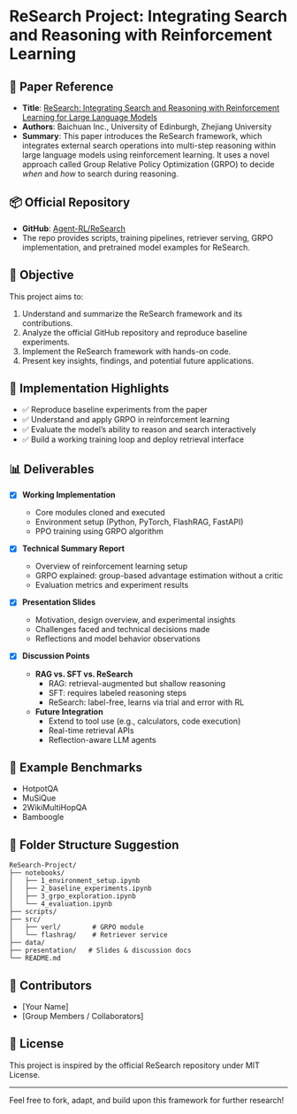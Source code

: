 # ReSearch Project: Integrating Search and Reasoning with Reinforcement Learning

## 📘 Paper Reference
- **Title**: [ReSearch: Integrating Search and Reasoning with Reinforcement Learning for Large Language Models](https://arxiv.org/abs/2503.19470)
- **Authors**: Baichuan Inc., University of Edinburgh, Zhejiang University
- **Summary**: This paper introduces the ReSearch framework, which integrates external search operations into multi-step reasoning within large language models using reinforcement learning. It uses a novel approach called Group Relative Policy Optimization (GRPO) to decide *when* and *how* to search during reasoning.

## 📦 Official Repository
- **GitHub**: [Agent-RL/ReSearch](https://github.com/Agent-RL/ReSearch)
- The repo provides scripts, training pipelines, retriever serving, GRPO implementation, and pretrained model examples for ReSearch.

## 🧠 Objective
This project aims to:
1. Understand and summarize the ReSearch framework and its contributions.
2. Analyze the official GitHub repository and reproduce baseline experiments.
3. Implement the ReSearch framework with hands-on code.
4. Present key insights, findings, and potential future applications.

## 🔧 Implementation Highlights
- ✅ Reproduce baseline experiments from the paper
- ✅ Understand and apply GRPO in reinforcement learning
- ✅ Evaluate the model’s ability to reason and search interactively
- ✅ Build a working training loop and deploy retrieval interface

## 📊 Deliverables
- [x] **Working Implementation**
  - Core modules cloned and executed
  - Environment setup (Python, PyTorch, FlashRAG, FastAPI)
  - PPO training using GRPO algorithm

- [x] **Technical Summary Report**
  - Overview of reinforcement learning setup
  - GRPO explained: group-based advantage estimation without a critic
  - Evaluation metrics and experiment results

- [x] **Presentation Slides**
  - Motivation, design overview, and experimental insights
  - Challenges faced and technical decisions made
  - Reflections and model behavior observations

- [x] **Discussion Points**
  - **RAG vs. SFT vs. ReSearch**
    - RAG: retrieval-augmented but shallow reasoning
    - SFT: requires labeled reasoning steps
    - ReSearch: label-free, learns via trial and error with RL
  - **Future Integration**
    - Extend to tool use (e.g., calculators, code execution)
    - Real-time retrieval APIs
    - Reflection-aware LLM agents

## 🧪 Example Benchmarks
- HotpotQA
- MuSiQue
- 2WikiMultiHopQA
- Bamboogle

## 📂 Folder Structure Suggestion
```
ReSearch-Project/
├── notebooks/
│   ├── 1_environment_setup.ipynb
│   ├── 2_baseline_experiments.ipynb
│   ├── 3_grpo_exploration.ipynb
│   └── 4_evaluation.ipynb
├── scripts/
├── src/
│   ├── verl/        # GRPO module
│   └── flashrag/    # Retriever service
├── data/
├── presentation/   # Slides & discussion docs
└── README.md
```

## 🤝 Contributors
- [Your Name]
- [Group Members / Collaborators]

## 📌 License
This project is inspired by the official ReSearch repository under MIT License.

---
Feel free to fork, adapt, and build upon this framework for further research!
